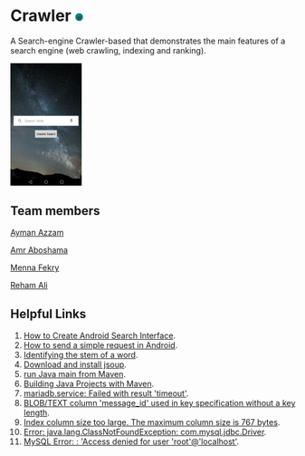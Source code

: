 # Crawler <img src="icon.png" height="3%" width="3%">
A Search-engine Crawler-based that demonstrates the main features of a search engine (web crawling, indexing and ranking).

<img src="crawler.png" height="25%" width="25%">

## Team members
[Ayman Azzam](https://github.com/AymanAzzam)

[Amr Aboshama](https://github.com/Amr-Aboshama)

[Menna Fekry](https://github.com/MennaFekry)

[Reham Ali](https://github.com/rehamaali)

## Helpful Links
1. [How to Create Android Search Interface](https://developer.android.com/guide/topics/search/search-dialog).
2. [How to send a simple request in Android](https://developer.android.com/training/volley/simple.html).
3. [Identifying the stem of a word](https://subscription.packtpub.com/book/big_data_and_business_intelligence/9781789801156/1/ch01lvl1sec16/identifying-the-stem-of-a-word).
4. [Download and install jsoup](https://jsoup.org/download).
5. [run Java main from Maven](http://www.vineetmanohar.com/2009/11/3-ways-to-run-java-main-from-maven/).
6. [Building Java Projects with Maven](https://spring.io/guides/gs/maven/#:~:text=Build%20Java%20code,the%20local%20Maven%20dependency%20repository).
7. [mariadb.service: Failed with result 'timeout'](https://stackoverflow.com/questions/40997257/mysql-service-fails-to-start-hangs-up-timeout-ubuntu-mariadb).
8. [BLOB/TEXT column 'message_id' used in key specification without a key length](https://stackoverflow.com/questions/1827063/mysql-error-key-specification-without-a-key-length).
9. [Index column size too large. The maximum column size is 767 bytes](https://stackoverflow.com/questions/42043205/how-to-fix-mysql-index-column-size-too-large-laravel-migrate/52778785#52778785).
10. [Error: java.lang.ClassNotFoundException: com.mysql.jdbc.Driver](https://www.java67.com/2015/07/javalangclassnotfoundexception-com.mysql.jdbc.Driver-solution.html).
11. [MySQL Error: : 'Access denied for user 'root'@'localhost'](https://stackoverflow.com/questions/41645309/mysql-error-access-denied-for-user-rootlocalhost).
